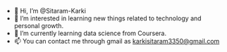 - 👋 Hi, I’m @Sitaram-Karki
- 👀 I’m interested in learning new things related to technology and personal growth.
- 🌱 I’m currently learning data science from Coursera.
- 📫 You can contact me through gmail as  karkisitaram3350@gmail.com

<!---
Sitaram-Karki/Sitaram-Karki is a ✨ special ✨ repository because its `README.md` (this file) appears on your GitHub profile.
You can click the Preview link to take a look at your changes.
--->
